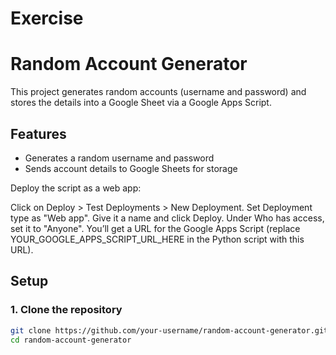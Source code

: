 # Exercise
# Random Account Generator

This project generates random accounts (username and password) and stores the details into a Google Sheet via a Google Apps Script.

## Features
- Generates a random username and password
- Sends account details to Google Sheets for storage

Deploy the script as a web app:

Click on Deploy > Test Deployments > New Deployment.
Set Deployment type as "Web app".
Give it a name and click Deploy.
Under Who has access, set it to "Anyone".
You’ll get a URL for the Google Apps Script (replace YOUR_GOOGLE_APPS_SCRIPT_URL_HERE in the Python script with this URL).

## Setup

### 1. Clone the repository

```bash
git clone https://github.com/your-username/random-account-generator.git
cd random-account-generator
